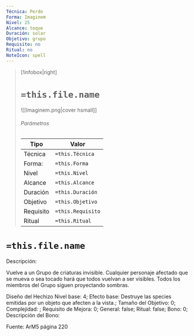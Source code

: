 ```yaml
---
Técnica: Perdo
Forma: Imaginem
Nivel: 25
Alcance: toque 
Duración: solar  
Objetivo: grupo
Requisito: no
Ritual: no
NoteIcon: spell
---
```


> [!infobox|right]
> # `=this.file.name`
> ![[Imaginem.png|cover hsmall]]
> ###### Parámetros
> Tipo |  Valor |
> ---|---|
> Técnica  | `=this.Técnica`  |
> Forma: | `=this.Forma`  |
> Nivel | `=this.Nivel`  |
> Alcance | `=this.Alcance` |
> Duración | `=this.Duración` |
> Objetivo | `=this.Objetivo` |
> Requisito | `=this.Requisito` |
> Ritual | `=this.Ritual` |

# `=this.file.name`
Descripción: <p>Vuelve a un Grupo de criaturas invisible. Cualquier personaje afectado que se mueva o sea tocado hará que todos vuelvan a ser visibles. Todos los miembros del Grupo siguen proyectando sombras.</p>

Diseño del Hechizo
Nivel base: 4; Efecto base: Destruye las species emitidas por un objeto que afecten a la vista.;  Tamaño del Objetivo: 0; Complejidad: ; Requisito de Mejora: 0; General: false; Ritual: false; Bono: 0; Descripción del Bono: 

Fuente: ArM5 página 220